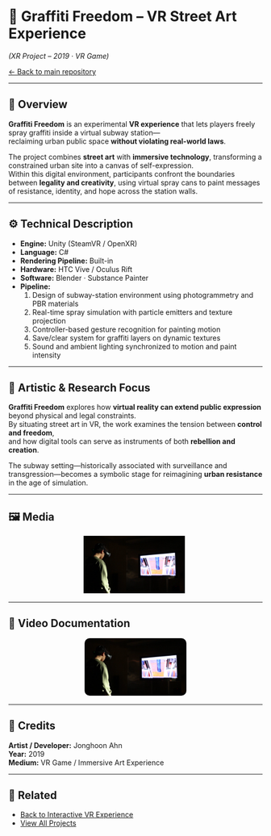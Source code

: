 # 🎨 Graffiti Freedom – VR Street Art Experience  
*(XR Project – 2019 · VR Game)*  

[← Back to main repository](https://github.com/reusahn/Unity-Unreal-Interaction-Research/tree/main)

---

## 🧩 Overview  
**Graffiti Freedom** is an experimental **VR experience** that lets players freely spray graffiti inside a virtual subway station—  
reclaiming urban public space **without violating real-world laws**.  

The project combines **street art** with **immersive technology**, transforming a constrained urban site into a canvas of self-expression.  
Within this digital environment, participants confront the boundaries between **legality and creativity**, using virtual spray cans to paint messages of resistance, identity, and hope across the station walls.  

---

## ⚙️ Technical Description  
- **Engine:** Unity (SteamVR / OpenXR)  
- **Language:** C#  
- **Rendering Pipeline:** Built-in  
- **Hardware:** HTC Vive / Oculus Rift  
- **Software:** Blender · Substance Painter  
- **Pipeline:**  
  1. Design of subway-station environment using photogrammetry and PBR materials  
  2. Real-time spray simulation with particle emitters and texture projection  
  3. Controller-based gesture recognition for painting motion  
  4. Save/clear system for graffiti layers on dynamic textures  
  5. Sound and ambient lighting synchronized to motion and paint intensity  

---

## 🧠 Artistic & Research Focus  
**Graffiti Freedom** explores how **virtual reality can extend public expression** beyond physical and legal constraints.  
By situating street art in VR, the work examines the tension between **control and freedom**,  
and how digital tools can serve as instruments of both **rebellion and creation**.  

The subway setting—historically associated with surveillance and transgression—becomes a symbolic stage for reimagining **urban resistance** in the age of simulation.  

---

## 🖼️ Media
<p align="center">
  <img src="./media/GraffitiFreedom_01.jpg" width="40%" style="margin-right:5px;"/>  
<!--  <img src="./media/GraffitiFreedom_02.jpg" width="40%" style="margin-right:5px;"/>-->
</p>

---

## 🎥 Video Documentation
<p align="center">
  <a href="https://vimeo.com/1108000765">
    <img src="./media/GraffitiFreedom_01.jpg" width="40%" style="border-radius:10px;"/>
  </a>
</p>

---

## 👤 Credits  
**Artist / Developer:** Jonghoon Ahn  
**Year:** 2019  
**Medium:** VR Game / Immersive Art Experience  

---

## 🔗 Related  
- [Back to Interactive VR Experience](../README.md)  
- [View All Projects](https://github.com/reusahn/Unity-Unreal-Interaction-Research/tree/main)


